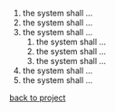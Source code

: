 1. the system shall ...
1. the system shall ...
1. the system shall ...
   1. the system shall ...
   1. the system shall ...
   1. the system shall ...
1. the system shall ...
1. the system shall ...


[back to project](../RateCalculator/README.md)
